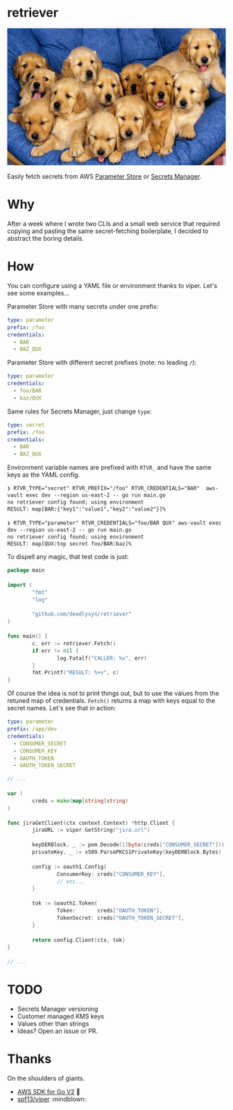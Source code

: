 # retriever

![Golden Retriever Puppies](https://raw.githubusercontent.com/deadlysyn/retriever/main/assets/retriever.png "retrievers")

Easily fetch secrets from AWS [Parameter Store](https://docs.aws.amazon.com/systems-manager/latest/userguide/systems-manager-parameter-store.html) or [Secrets Manager](https://aws.amazon.com/secrets-manager).

# Why

After a week where I wrote two CLIs and a small web service that required copying
and pasting the same secret-fetching boilerplate, I decided to abstract the
boring details.

# How

You can configure using a YAML file or environment thanks to viper.
Let's see some examples...

Parameter Store with many secrets under one prefix:

```yaml
type: parameter
prefix: /foo
credentials:
  - BAR
  - BAZ_QUX
```

Parameter Store with different secret prefixes (note: no leading `/`):

```yaml
type: parameter
credentials:
  - foo/BAR
  - baz/QUX
```

Same rules for Secrets Manager, just change `type`:

```yaml
type: secret
prefix: /foo
credentials:
  - BAR
  - BAZ_QUX
```

Environment variable names are prefixed with `RTVR_` and have the same keys as the YAML config.

```console
❯ RTVR_TYPE="secret" RTVR_PREFIX="/foo" RTVR_CREDENTIALS="BAR"  aws-vault exec dev --region us-east-2 -- go run main.go
no retriever config found; using environment
RESULT: map[BAR:{"key1":"value1","key2":"value2"}]%

❯ RTVR_TYPE="parameter" RTVR_CREDENTIALS="foo/BAR QUX" aws-vault exec dev --region us-east-2 -- go run main.go
no retriever config found; using environment
RESULT: map[QUX:top secret foo/BAR:baz]%
```

To dispell any magic, that test code is just:

```go
package main

import (
        "fmt"
        "log"

        "github.com/deadlysyn/retriever"
)

func main() {
        c, err := retriever.Fetch()
        if err != nil {
                log.Fatalf("CALLER: %v", err)
        }
        fmt.Printf("RESULT: %+v", c)
}
```

Of course the idea is not to print things out, but to use the values
from the retuned map of credentials. `Fetch()` returns a map
with keys equal to the secret names. Let's see that in action:

```yaml
type: parameter
prefix: /app/dev
credentials:
  - CONSUMER_SECRET
  - CONSUMER_KEY
  - OAUTH_TOKEN
  - OAUTH_TOKEN_SECRET
```

```go
// ...

var (
        creds = make(map[string]string)
)

func jiraGetClient(ctx context.Context) *http.Client {
        jiraURL := viper.GetString("jira.url")

        keyDERBlock, _ := pem.Decode([]byte(creds["CONSUMER_SECRET"]))
        privateKey, _ := x509.ParsePKCS1PrivateKey(keyDERBlock.Bytes)

        config := oauth1.Config{
                ConsumerKey: creds["CONSUMER_KEY"],
                // etc...
        }

        tok := &oauth1.Token{
                Token:       creds["OAUTH_TOKEN"],
                TokenSecret: creds["OAUTH_TOKEN_SECRET"],
        }

        return config.Client(ctx, tok)
}

// ...
```

# TODO

- Secrets Manager versioning
- Customer managed KMS keys
- Values other than strings
- Ideas? Open an issue or PR.

# Thanks

On the shoulders of giants.

- [AWS SDK for Go V2](https://aws.github.io/aws-sdk-go-v2/docs/getting-started) :rocket:
- [spf13/viper](https://github.com/spf13/viper) :mindblown:
